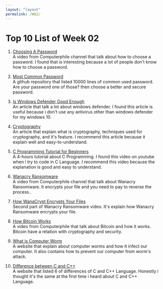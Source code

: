 ```yaml
---
layout: "layout"
permalink: /W02/
---
```


# Top 10 List of Week 02

1. [Choosing A Password](https://www.youtube.com/watch?v=3NjQ9b3pgIg)<br>
A video from Computerphile channel that talk about how to choose a password. I found that is interesting because a lot of people don't know how to choose a password.

2. [Most Common Password](https://github.com/danielmiessler/SecLists/blob/master/Passwords/Common-Credentials/10k-most-common.txt)<br>
A github repository that listed 10000 lines of common used password. Are your password one of those? then choose a better and secure password.

3. [Is Windows Defender Good Enough](https://sea.pcmag.com/security/40577/is-windows-defender-good-enough-to-protect-your-pc-by-itself)<br>
An article that talk a lot about windows defender. I found this article is useful because i don't use any antivirus other than windows defender for my windows 10.      

4. [Cryptography](https://www.geeksforgeeks.org/cryptography-and-its-types/)<br>
An article that explain what is cryptography, techniques used for cryptography, and it's feature.                                                                       I recommend this article because it explain well and easy-to-understand.

5. [C Programming Tutorial for Beginners](https://www.youtube.com/watch?v=KJgsSFOSQv0)<br>
A 4-hours tutorial about C Programming. I found this video on youtube when i try to code in C Language.                                                                 I recommend this video because the explanation is good and easy to understand.

6. [Wanacry Ransomware](https://www.youtube.com/watch?v=88jkB1V6N9w)<br>
A video from Computerphile channel that talk about Wanacry Ransomware. It encrypts your file and you need to pay to reverse the process..

7. [How WanaCrypt Encrypts Your Files](https://www.youtube.com/watch?v=pLluFxHrc30)<br>
Second part of Wanacry Ransomware video. It's explain how Wanacry Ransomware encrypts your file.

8. [How Bitcoin Works](https://www.youtube.com/watch?v=JyxRH18YlpA)<br>
A video from Computerphile that talk about Bitcoin and how it works. Bitcoin have a relation with cryptography and security.

9. [What is Computer Worm](https://www.hornetsecurity.com/en/knowledge-base/computer-worm/)<br>
A website that explain about computer worms and how it infect our computer. It also contains how to prevent our computer from worm's attack.

10. [Difference between C and C++](https://www.tutorialspoint.com/difference-between-c-and-cplusplus)<br>                                           A website that listed 6 of differences of C and C++ Language. Honestly i thought it's the same at the first time i heard about C and C++ Language.
